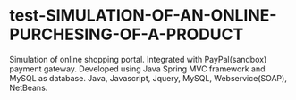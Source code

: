 # test-SIMULATION-OF-AN-ONLINE-PURCHESING-OF-A-PRODUCT
Simulation of online shopping portal. Integrated with PayPal(sandbox) payment gateway. Developed using Java Spring MVC framework and MySQL as database. Java, Javascript, Jquery, MySQL, Webservice(SOAP), NetBeans.
